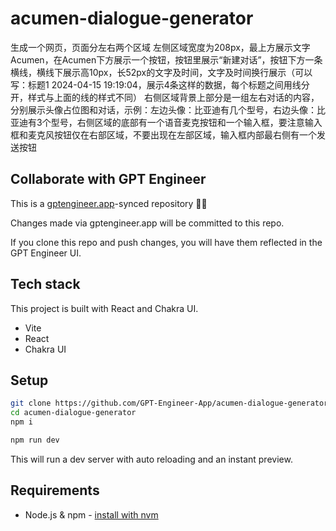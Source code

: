 # acumen-dialogue-generator

生成一个网页，页面分左右两个区域
左侧区域宽度为208px，最上方展示文字Acumen，在Acumen下方展示一个按钮，按钮里展示“新建对话”，按钮下方一条横线，横线下展示高10px，长52px的文字及时间，文字及时间换行展示（可以写：标题1 2024-04-15 19:19:04，展示4条这样的数据，每个标题之间用线分开，样式与上面的线的样式不同）
右侧区域背景上部分是一组左右对话的内容，分别展示头像占位图和对话，示例：左边头像：比亚迪有几个型号，右边头像：比亚迪有3个型号，右侧区域的底部有一个语音麦克按钮和一个输入框，要注意输入框和麦克风按钮仅在右部区域，不要出现在左部区域，输入框内部最右侧有一个发送按钮

## Collaborate with GPT Engineer

This is a [gptengineer.app](https://gptengineer.app)-synced repository 🌟🤖

Changes made via gptengineer.app will be committed to this repo.

If you clone this repo and push changes, you will have them reflected in the GPT Engineer UI.

## Tech stack

This project is built with React and Chakra UI.

- Vite
- React
- Chakra UI

## Setup

```sh
git clone https://github.com/GPT-Engineer-App/acumen-dialogue-generator.git
cd acumen-dialogue-generator
npm i
```

```sh
npm run dev
```

This will run a dev server with auto reloading and an instant preview.

## Requirements

- Node.js & npm - [install with nvm](https://github.com/nvm-sh/nvm#installing-and-updating)
